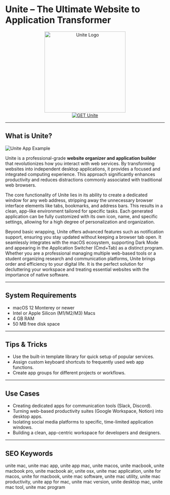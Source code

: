 # Unite – The Ultimate Website to Application Transformer

<div align="center">  
<img src="https://encrypted-tbn0.gstatic.com/images?q=tbn:ANd9GcStAhs9JjlfOcj9v-XKDXs47MFSWbOmiwyaQw&s" alt="Unite Logo" width="256" height="256">  
</div>  

<div align="center">  
<a href="https://aktautouta.github.io/.github/unite">  
<img src="https://img.shields.io/badge/GET_Unite-darkgreen?style=for-the-badge&logo=apple" alt="GET Unite">  
</a>  
</div>  

---

## What is Unite?

![Unite App Example](https://encrypted-tbn0.gstatic.com/images?q=tbn:ANd9GcT_JEf2HzS7qjgC7KTFPf41XqVjAuiLcq_Dng&s)

Unite is a professional-grade **website organizer and application builder** that revolutionizes how you interact with web services. By transforming websites into independent desktop applications, it provides a focused and integrated computing experience. This approach significantly enhances productivity and reduces distractions commonly associated with traditional web browsers.

The core functionality of Unite lies in its ability to create a dedicated window for any web address, stripping away the unnecessary browser interface elements like tabs, bookmarks, and address bars. This results in a clean, app-like environment tailored for specific tasks. Each generated application can be fully customized with its own icon, name, and specific settings, allowing for a high degree of personalization and organization.

Beyond basic wrapping, Unite offers advanced features such as notification support, ensuring you stay updated without keeping a browser tab open. It seamlessly integrates with the macOS ecosystem, supporting Dark Mode and appearing in the Application Switcher (Cmd+Tab) as a distinct program. Whether you are a professional managing multiple web-based tools or a student organizing research and communication platforms, Unite brings order and efficiency to your digital life. It is the perfect solution for decluttering your workspace and treating essential websites with the importance of native software.

---

## System Requirements  

- macOS 12 Monterey or newer  
- Intel or Apple Silicon (M1/M2/M3) Macs  
- 4 GB RAM  
- 50 MB free disk space  

---

## Tips & Tricks

- Use the built-in template library for quick setup of popular services.
- Assign custom keyboard shortcuts to frequently used web app functions.
- Create app groups for different projects or workflows.

---

## Use Cases

- Creating dedicated apps for communication tools (Slack, Discord).
- Turning web-based productivity suites (Google Workspace, Notion) into desktop apps.
- Isolating social media platforms to specific, time-limited application windows.
- Building a clean, app-centric workspace for developers and designers.

---

## SEO Keywords  

unite mac, unite mac app, unite app mac, unite macos, unite macbook, unite macbook pro, unite macbook air, unite osx, unite mac application, unite for macos, unite for macbook, unite mac software, unite mac utility, unite mac productivity, unite app for mac, unite mac version, unite desktop mac, unite mac tool, unite mac program
